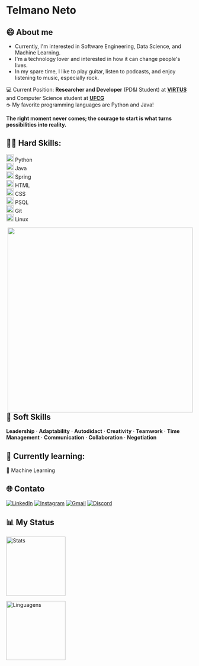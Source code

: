 # Telmano Neto

## 😄 About me

- Currently, I'm interested in Software Engineering, Data Science, and Machine Learning. <br>
- I'm a technology lover and interested in how it can change people's lives. <br>
- In my spare time, I like to play guitar, listen to podcasts, and enjoy listening to music, especially rock. <br>

💻 Current Position: **Researcher and Developer** (PD&I Student) at [**VIRTUS**](https://www.virtus.ufcg.edu.br/) and Computer Science student at [**UFCG**](https://portal.ufcg.edu.br)<br>
☕ My favorite programming languages are Python and Java! <br>

**The right moment never comes; the courage to start is what turns possibilities into reality.**

## 👨‍💻 Hard Skills:
  <img src="https://cdn.jsdelivr.net/gh/devicons/devicon/icons/python/python-original.svg" width="20"/> Python   
  <img src="https://cdn.jsdelivr.net/gh/devicons/devicon/icons/java/java-original.svg" width="20"/> Java   
  <img src="https://cdn.jsdelivr.net/gh/devicons/devicon/icons/spring/spring-original.svg" width="20"/> Spring   
  <img src="https://cdn.jsdelivr.net/gh/devicons/devicon/icons/html5/html5-original.svg" width="20"/> HTML   
  <img src="https://cdn.jsdelivr.net/gh/devicons/devicon/icons/css3/css3-original.svg" width="20"/> CSS   
  <img src="https://cdn.jsdelivr.net/gh/devicons/devicon/icons/postgresql/postgresql-original.svg" width="20"/> PSQL   
  <img src="https://cdn.jsdelivr.net/gh/devicons/devicon/icons/git/git-original.svg" width="20"/> Git   
  <img src="https://cdn.jsdelivr.net/gh/devicons/devicon/icons/linux/linux-original.svg" width="20"/> Linux


<img src="https://raw.githubusercontent.com/MicaelliMedeiros/micaellimedeiros/master/image/computer-illustration.png" min-width="500px" max-width="500px" width="500px" align="right">

## 📌 Soft Skills
**Leadership** · **Adaptability** · **Autodidact** · **Creativity** · **Teamwork** · **Time Management** · **Communication** · **Collaboration** · **Negotiation**


## 📘 Currently learning:
🤖 Machine Learning 

## 🌐 Contato

[![LinkedIn](https://skillicons.dev/icons?i=linkedin)](https://www.linkedin.com/in/telmano-leite-japiassú-neto-867205284)
[![Instagram](https://skillicons.dev/icons?i=instagram)](https://www.instagram.com/telmanoo_/)
[![Gmail](https://skillicons.dev/icons?i=gmail)](mailto:telmano.leite.japiassu.neto@ccc.ufcg.edu.br)
[![Discord](https://skillicons.dev/icons?i=discord)](https://discord.com/users/telmano)

## 📊 My Status

<p align="left">
  <img height="160" src="https://github-readme-stats.vercel.app/api?username=telmanoneto&show_icons=true&theme=radical" alt="Stats" />
</p>

<p>
  <img height="160" src="https://github-readme-stats.vercel.app/api/top-langs/?username=telmanoneto&layout=compact&langs_count=6&theme=radical" alt="Linguagens" />
</p>


